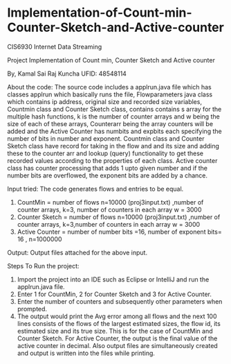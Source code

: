 # Implementation-of-Count-min-Counter-Sketch-and-Active-counter
CIS6930 Internet Data Streaming

Project Implementation of Count min, Counter Sketch and Active counter

By,
Kamal Sai Raj Kuncha
UFID: 48548114

About the code:
The source code includes a applrun.java file which has classes applrun which basically runs the file,
Flowparameters java class which contains ip address, original size and recorded size variables, Countmin class and Counter Sketch class,
contains contains s array for the multiple hash functions, k is the number of counter arrays and w being the size of each of these arrays,
Counterarr being the array counters will be added and the Active Counter has numbits and expbits each specifying the number of bits in number and exponent.
Countmin class and Counter Sketch class have record for taking in the flow and and its size and adding these to the counter arr and lookup (query) functionality
to get these recorded values according to the properties of each class. Active counter class has counter processing that adds 1 upto
given number and if the number bits are overflowed, the exponent bits are added by a chance.



Input tried:
The code generates flows and entries to be equal.
1) CountMin =  number of flows n=10000 (proj3input.txt) ,number of counter arrays, k=3, number of counters in each array w = 3000
2) Counter Sketch = number of flows n=10000 (proj3input.txt) ,number of counter arrays, k=3,number of counters in each array w = 3000
3) Active Counter =  number of number bits =16, number of exponent bits= 16 , n=1000000

Output:
Output files attached for the above input.

Steps To Run the project:
1) Import the project into an IDE such as Eclipse or IntelliJ and run the applrun.java file.
2) Enter 1 for CountMin, 2 for Counter Sketch and 3 for Active Counter.
3) Enter the number of counters and subsequently other parameters when prompted.
4) The output would print the Avg error among all flows and the next 100 lines consists of the flows of the largest
estimated sizes, the flow id, its estimated size and its true size. This is for the case of CountMin
and Counter Sketch. For Active Counter, the output is the final value of the active counter in decimal.
Also output files are simultaneously created and output is written into the files while printing.
